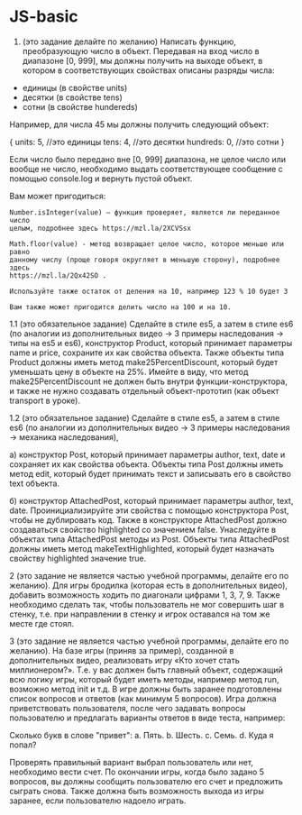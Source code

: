 # JS-basic

1. (это задание делайте по желанию) Написать функцию, преобразующую число в объект. 
Передавая на вход число в диапазоне [0, 999], мы должны получить на выходе объект, 
в котором в соответствующих свойствах описаны разряды числа:

- единицы (в свойстве units)
- десятки (в свойстве tens)
- сотни (в свойстве hundereds)

Например, для числа 45 мы должны получить следующий объект:

{
units: 5, //это единицы
tens: 4, //это десятки
hundreds: 0, //это сотни
}

Если число было передано вне [0, 999] диапазона, не целое число или вообще не число,
необходимо выдать соответствующее сообщение с помощью console.log и вернуть пустой 
объект.

Вам может пригодиться:

	Number.isInteger(value) – функция проверяет, является ли переданное число 
	целым, подробнее здесь https://mzl.la/2XCVSsx

	Math.floor(value) - метод возвращает целое число, которое меньше или равно 
	данному числу (проще говоря округляет в меньшую сторону), подробнее здесь 
	https://mzl.la/2Qx42SO .

	Используйте также остаток от деления на 10, например 123 % 10 будет 3

	Вам также может пригодится делить число на 100 и на 10.

1.1 (это обязательное задание) Сделайте в стиле es5, а затем в стиле es6 (по 
аналогии из дополнительных видео -> 3 примеры наследования -> типы на es5 и es6), 
конструктор Product, который принимает параметры name и price, сохраните их как 
свойства объекта. Также объекты типа Product должны иметь метод 
make25PercentDiscount, который будет уменьшать цену в объекте на 25%. Имейте в 
виду, что метод make25PercentDiscount не должен быть внутри функции-конструктора, 
и также не нужно создавать отдельный объект-прототип (как объект transport в уроке).

1.2 (это обязательное задание) Сделайте в стиле es5, а затем в стиле es6 (по 
аналогии из дополнительных видео -> 3 примеры наследования -> механика наследования),

а) конструктор Post, который принимает параметры author, text, date и сохраняет их 
как свойства объекта. Объекты типа Post должны иметь метод edit, который будет 
принимать текст и записывать его в свойство text объекта.

б) конструктор AttachedPost, который принимает параметры author, text, date. 
Проинициализируйте эти свойства с помощью конструктора Post, чтобы не дублировать 
код. Также в конструкторе AttachedPost должно создаваться свойство highlighted со 
значением false. Унаследуйте в объектах типа AttachedPost методы из Post.
Объекты типа AttachedPost должны иметь метод makeTextHighlighted, который будет 
назначать свойству highlighted значение true.

2 (это задание не является частью учебной программы, делайте его по желанию). Для 
игры бродилка (которая есть в дополнительных видео), добавить возможность ходить 
по диагонали цифрами 1, 3, 7, 9.
Также необходимо сделать так, чтобы пользователь не мог совершить шаг в стенку, т.е. 
при направлении в стенку и игрок оставался на том же месте где стоял.

3 (это задание не является частью учебной программы, делайте его по желанию). На 
базе игры (приняв за пример), созданной в дополнительных видео, реализовать игру 
«Кто хочет стать миллионером?».
Т.е. у вас должен быть главный объект, содержащий всю логику игры, который будет 
иметь методы, например
метод run, возможно метод init и т.д.
В игре должны быть заранее подготовлены список вопросов и ответов (как минимум 5 
вопросов).
Игра должна приветствовать пользователя, после чего задавать вопросы пользователю и 
предлагать варианты
ответов в виде теста, например:

Сколько букв в слове "привет":
a. Пять.
b. Шесть.
c. Семь.
d. Куда я попал?

Проверять правильный вариант выбрал пользователь или нет, необходимо вести счет.
По окончании игры, когда было задано 5 вопросов, вы должны сообщить пользователю его 
счет и предложить
сыграть снова.
Также должна быть возможность выхода из игры заранее, если пользователю надоело играть.